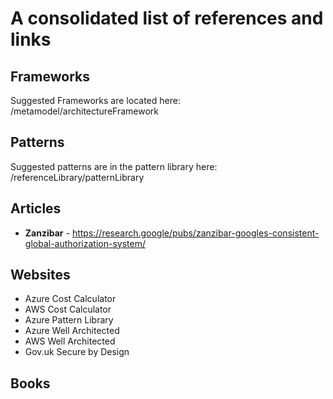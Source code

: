 # A consolidated list of references and links

## Frameworks

Suggested Frameworks are located here: /metamodel/architectureFramework

## Patterns

Suggested patterns are in the pattern library here: /referenceLibrary/patternLibrary

## Articles
* **Zanzibar** - https://research.google/pubs/zanzibar-googles-consistent-global-authorization-system/

## Websites
* Azure Cost Calculator
* AWS Cost Calculator
* Azure Pattern Library
* Azure Well Architected
* AWS Well Architected
* Gov.uk Secure by Design

## Books